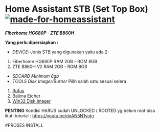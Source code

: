 # Home Assistant STB (Set Top Box) [![made-for-homeassistant](https://img.shields.io/badge/for-homeassistant-blue)](https://www.home-assistant.io/)
***Fiberhome HG680P - ZTE B860H***

**Yang perlu dipersiapkan :**
- *DEVICE:*
Jenis STB yang digunakan yaitu ada 2:
1. Fiberhome HG680P RAM 2GB - ROM 8GB 
2. ZTE B860H V2 RAM 2GB - ROM 8GB

- *SDCARD Minimum 8gb*
- *TOOLS Disk Imager/Burner*
Pilih salah satu sesuai selera
1. [Rufus](https://rufus.ie/)
2. [Balena Etcher](https://www.balena.io/etcher/)
3. [Win32 Disk Imager](https://sourceforge.net/projects/win32diskimager/)

**PENTING**
Kondisi HARUS sudah UNLOCKED / ROOTED yg belum root bisa ikuti tutorial : https://youtu.be/dnAN5N1yotg

#PROSES INSTALL

